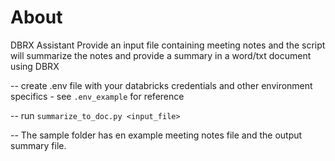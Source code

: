 # About

DBRX Assistant
Provide an input file containing meeting notes and the script will summarize the notes and provide a summary in a word/txt document using DBRX

-- create .env file with your databricks credentials and other environment specifics - see `.env_example` for reference

-- run `summarize_to_doc.py <input_file>`

-- The sample folder has en example meeting notes file and the output summary file.